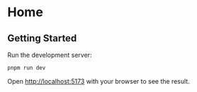 # Home

## Getting Started

Run the development server:

```bash
pnpm run dev
```

Open [http://localhost:5173](http://localhost:5173) with your browser to see the result.

